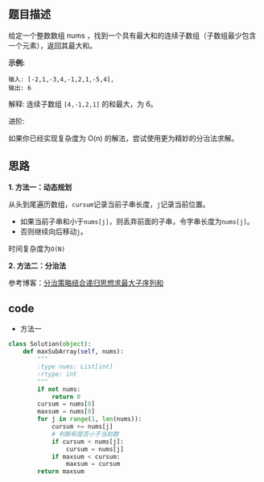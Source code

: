 ## 题目描述

给定一个整数数组 nums ，找到一个具有最大和的连续子数组（子数组最少包含一个元素），返回其最大和。

**示例:**

    输入: [-2,1,-3,4,-1,2,1,-5,4],
    输出: 6

解释: 连续子数组 `[4,-1,2,1]` 的和最大，为 6。

进阶:

如果你已经实现复杂度为 O(n) 的解法，尝试使用更为精妙的分治法求解。

## 思路

**1. 方法一：动态规划**

从头到尾遍历数组，`cursum`记录当前子串长度，`j`记录当前位置。

- 如果当前子串和小于`nums[j]`，则丢弃前面的子串，令字串长度为`nums[j]`。
- 否则继续向后移动`j`。

时间复杂度为`O(N)`

**2. 方法二：分治法**

参考博客：[分治策略结合递归思想求最大子序列和](https://blog.csdn.net/abnerwang2014/article/details/36027747)

## code

- 方法一

```python
class Solution(object):
    def maxSubArray(self, nums):
        """
        :type nums: List[int]
        :rtype: int
        """
        if not nums:
            return 0
        cursum = nums[0]
        maxsum = nums[0]
        for j in range(1, len(nums)):
            cursum += nums[j]
            # 判断和是否小于当前数
            if cursum < nums[j]:
                cursum = nums[j]
            if maxsum < cursum:
                maxsum = cursum
        return maxsum
```
